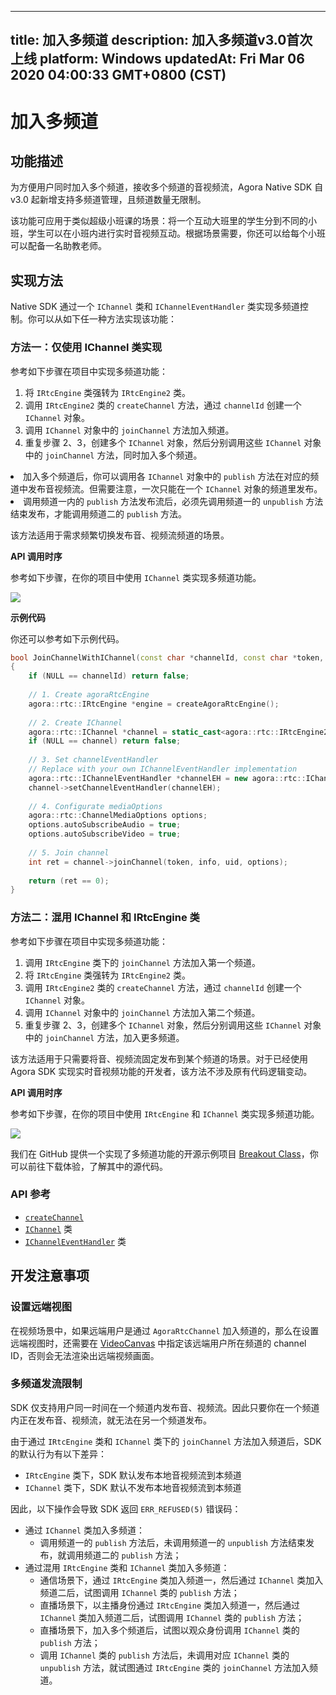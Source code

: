 
---
title: 加入多频道
description: 加入多频道v3.0首次上线
platform: Windows
updatedAt: Fri Mar 06 2020 04:00:33 GMT+0800 (CST)
---
# 加入多频道
## 功能描述

为方便用户同时加入多个频道，接收多个频道的音视频流，Agora Native SDK 自 v3.0 起新增支持多频道管理，且频道数量无限制。

该功能可应用于类似超级小班课的场景：将一个互动大班里的学生分到不同的小班，学生可以在小班内进行实时音视频互动。根据场景需要，你还可以给每个小班可以配备一名助教老师。

## 实现方法
Native SDK 通过一个 `IChannel` 类和 `IChannelEventHandler` 类实现多频道控制。你可以从如下任一种方法实现该功能：

### 方法一：仅使用 IChannel 类实现

参考如下步骤在项目中实现多频道功能：

1. 将 `IRtcEngine` 类强转为 `IRtcEngine2` 类。
2. 调用 `IRtcEngine2` 类的 `createChannel` 方法，通过 `channelId` 创建一个 `IChannel` 对象。
3. 调用 `IChannel` 对象中的 `joinChannel` 方法加入频道。
4. 重复步骤 2、3，创建多个 `IChannel` 对象，然后分别调用这些 `IChannel` 对象中的 `joinChannel` 方法，同时加入多个频道。

<div class="alert note">
	<li>加入多个频道后，你可以调用各 <code>IChannel</code> 对象中的 <code>publish</code> 方法在对应的频道中发布音视频流。但需要注意，一次只能在一个 <code>IChannel</code> 对象的频道里发布。
	<li>调用频道一内的 <code>publish</code> 方法发布流后，必须先调用频道一的 <code>unpublish</code> 方法结束发布，才能调用频道二的 <code>publish</code> 方法。</div>

该方法适用于需求频繁切换发布音、视频流频道的场景。

**API 调用时序**

参考如下步骤，在你的项目中使用 `IChannel` 类实现多频道功能。

![](https://web-cdn.agora.io/docs-files/1575867835131)

**示例代码**

你还可以参考如下示例代码。

```C++
bool JoinChannelWithIChannel(const char *channelId, const char *token, const char *info, uid_t uid)
{
    if (NULL == channelId) return false;
    
    // 1. Create agoraRtcEngine
    agora::rtc::IRtcEngine *engine = createAgoraRtcEngine();
    
    // 2. Create IChannel
    agora::rtc::IChannel *channel = static_cast<agora::rtc::IRtcEngine2 *>(engine)->createChannel(channelId);
    if (NULL == channel) return false;
    
    // 3. Set channelEventHandler
    // Replace with your own IChannelEventHandler implementation
    agora::rtc::IChannelEventHandler *channelEH = new agora::rtc::IChannelEventHandler();
    channel->setChannelEventHandler(channelEH);
  
    // 4. Configurate mediaOptions
    agora::rtc::ChannelMediaOptions options;
    options.autoSubscribeAudio = true;
    options.autoSubscribeVideo = true;
    
    // 5. Join channel
    int ret = channel->joinChannel(token, info, uid, options);
    
    return (ret == 0);
}
```

### 方法二：混用 IChannel 和 IRtcEngine 类

参考如下步骤在项目中实现多频道功能：

1. 调用 `IRtcEngine` 类下的 `joinChannel` 方法加入第一个频道。
2. 将 `IRtcEngine` 类强转为 `IRtcEngine2` 类。
3. 调用 `IRtcEngine2` 类的 `createChannel` 方法，通过 `channelId` 创建一个 `IChannel` 对象。
4. 调用 `IChannel` 对象中的 `joinChannel` 方法加入第二个频道。
5. 重复步骤 2、3，创建多个 `IChannel` 对象，然后分别调用这些 `IChannel` 对象中的 `joinChannel` 方法，加入更多频道。

该方法适用于只需要将音、视频流固定发布到某个频道的场景。对于已经使用 Agora SDK 实现实时音视频功能的开发者，该方法不涉及原有代码逻辑变动。

**API 调用时序**

参考如下步骤，在你的项目中使用 `IRtcEngine` 和 `IChannel` 类实现多频道功能。

![](https://web-cdn.agora.io/docs-files/1575865396747)

我们在 GitHub 提供一个实现了多频道功能的开源示例项目 [Breakout Class](https://github.com/AgoraIO-Usecase/Breakout-Class/tree/master/breakout-windows)，你可以前往下载体验，了解其中的源代码。

### API 参考

- [`createChannel`](https://docs.agora.io/cn/Interactive%20Broadcast/API%20Reference/cpp/classagora_1_1rtc_1_1_i_rtc_engine2.html#a9cabefe84d3a52400f941f1bd8c0f486)
- [`IChannel`](https://docs.agora.io/cn/Interactive%20Broadcast/API%20Reference/cpp/classagora_1_1rtc_1_1_i_channel.html) 类
- [`IChannelEventHandler`](https://docs.agora.io/cn/Interactive%20Broadcast/API%20Reference/cpp/classagora_1_1rtc_1_1_i_channel_event_handler.html) 类

## 开发注意事项

### 设置远端视图

在视频场景中，如果远端用户是通过 `AgoraRtcChannel` 加入频道的，那么在设置远端视图时，还需要在  [VideoCanvas](https://docs.agora.io/cn/Interactive%20Broadcast/API%20Reference/cpp/v3.0.0/structagora_1_1rtc_1_1_video_canvas.html)   中指定该远端用户所在频道的 channel ID，否则会无法渲染出远端视频画面。

### 多频道发流限制

SDK 仅支持用户同一时间在一个频道内发布音、视频流。因此只要你在一个频道内正在发布音、视频流，就无法在另一个频道发布。

由于通过 `IRtcEngine` 类和 `IChannel` 类下的 `joinChannel` 方法加入频道后，SDK 的默认行为有以下差异：

- `IRtcEngine` 类下，SDK 默认发布本地音视频流到本频道
- `IChannel` 类下，SDK 默认不发布本地音视频流到本频道

因此，以下操作会导致 SDK 返回 `ERR_REFUSED(5)` 错误码：

- 通过 `IChannel` 类加入多频道：
  - 调用频道一的 `publish` 方法后，未调用频道一的 `unpublish` 方法结束发布，就调用频道二的 `publish` 方法；
- 通过混用 `IRtcEngine` 类和 `IChannel` 类加入多频道：
  - 通信场景下，通过 `IRtcEngine` 类加入频道一，然后通过 `IChannel` 类加入频道二后，试图调用 `IChannel` 类的 `publish` 方法；
  - 直播场景下，以主播身份通过 `IRtcEngine` 类加入频道一，然后通过 `IChannel` 类加入频道二后，试图调用 `IChannel` 类的 `publish` 方法；
  - 直播场景下，加入多个频道后，试图以观众身份调用 `IChannel` 类的 `publish` 方法；
  - 调用 `IChannel` 类的 `publish` 方法后，未调用对应 `IChannel` 类的 `unpublish` 方法，就试图通过 `IRtcEngine` 类的 `joinChannel` 方法加入频道。




